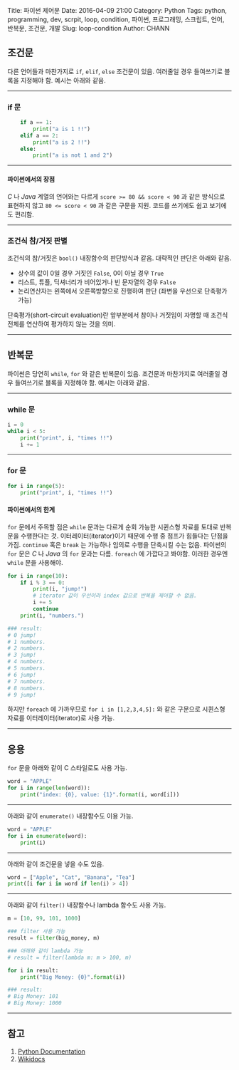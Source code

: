 Title: 파이썬 제어문
Date: 2016-04-09 21:00
Category: Python
Tags: python, programming, dev, scrpit, loop, condition, 파이썬, 프로그래밍, 스크립트, 언어, 반복문, 조건문, 개발
Slug: loop-condition
Author: CHANN
<!--Summary: -->
## 조건문
다른 언어들과 마찬가지로 `if`, `elif`, `else` 조건문이 있음. 여러줄일 경우 들여쓰기로 블록을 지정해야 함. 예시는 아래와 같음.

------
### if 문

```python
    if a == 1:
        print("a is 1 !!")
    elif a == 2:
        print("a is 2 !!")
    else:
        print("a is not 1 and 2")
```

------

#### 파이썬에서의 장점
*C* 나 *Java* 계열의 언어와는 다르게 `score >= 80 && score < 90` 과 같은 방식으로 표현하지 않고 `80 <= score < 90` 과 같은 구문을 지원. 코드를 쓰기에도 쉽고 보기에도 편리함.

------

### 조건식 참/거짓 판별
조건식의 참/거짓은 `bool()` 내장함수의 판단방식과 같음. 대략적인 판단은 아래와 같음.

* 상수의 값이 0일 경우 거짓인 `False`, 0이 아닐 경우 `True`
* 리스트, 튜플, 딕셔너리가 비어있거나 빈 문자열의 경우 `False`
* 논리연산자는 왼쪽에서 오른쪽방향으로 진행하여 판단 (좌변을 우선으로 단축평가 가능)

단축평가(short-circuit evaluation)란 앞부분에서 참이나 거짓임이 자명할 때 조건식 전체를 연산하여 평가하지 않는 것을 의미.

------

## 반복문
파이썬은 당연히 `while`, `for` 와 같은 반복문이 있음. 조건문과 마찬가지로 여러줄일 경우 들여쓰기로 블록을 지정해야 함. 예시는 아래와 같음.

------

### while 문
```python
i = 0
while i < 5:
    print("print", i, "times !!")
    i += 1
```

------

### for 문
```python
for i in range(5):
    print("print", i, "times !!")
```

#### 파이썬에서의 한계
`for` 문에서 주목할 점은 `while` 문과는 다르게 순회 가능한 시퀸스형 자료를 토대로 반복문을 수행한다는 것. 이터레이터(iterator)이기 때문에 수행 중 점프가 힘들다는 단점을 가짐. `continue` 혹은 `break` 는 가능하나 임의로 수행을 단축시킬 수는 없음. 파이썬의 `for` 문은 *C* 나 *Java* 의 `for` 문과는 다름. `foreach` 에 가깝다고 봐야함. 이러한 경우엔 `while` 문을 사용해야.

```python
for i in range(10):
    if i % 3 == 0:
        print(i, "jump!")
        # iterator 값이 우선이라 index 값으로 반복을 제어할 수 없음.
        i += 5
        continue
    print(i, "numbers.")

### result:
# 0 jump!
# 1 numbers.
# 2 numbers.
# 3 jump!
# 4 numbers.
# 5 numbers.
# 6 jump!
# 7 numbers.
# 8 numbers.
# 9 jump!
```

하지만 `foreach` 에 가까우므로 `for i in [1,2,3,4,5]:` 와 같은 구문으로 시퀸스형 자료를 이터레이터(iterator)로 사용 가능.

------

## 응용
`for` 문을 아래와 같이 C 스타일로도 사용 가능.

```python
word = "APPLE"
for i in range(len(word)):
    print("index: {0}, value: {1}".format(i, word[i]))
```

------

아래와 같이 `enumerate()` 내장함수도 이용 가능.

```python
word = "APPLE"
for i in enumerate(word):
    print(i)
```

------

아래와 같이 조건문을 넣을 수도 있음.

```python
word = ["Apple", "Cat", "Banana", "Tea"]
print([i for i in word if len(i) > 4])
```

------

아래와 같이 `filter()` 내장함수나 lambda 함수도 사용 가능.

```python
m = [10, 99, 101, 1000]

### filter 사용 가능
result = filter(big_money, m)

### 아래와 같이 lambda 가능
# result = filter(lambda m: m > 100, m)

for i in result:
    print("Big Money: {0}".format(i))

### result: 
# Big Money: 101
# Big Money: 1000
```

------

## 참고
1. [Python Documentation](https://docs.python.org/3.4/index.html)
2. [Wikidocs](http://wikidocs.net/)